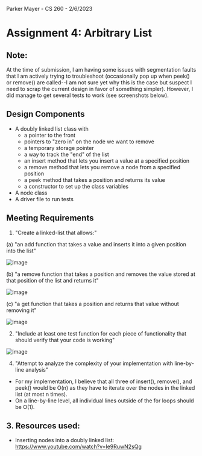 Parker Mayer - CS 260 - 2/6/2023

# Assignment 4: Arbitrary List

## Note:
At the time of submission, I am having some issues with segmentation faults that I am actively trying to troubleshoot (occasionally pop up when peek() or remove() are called--I am not sure yet why this is the case but suspect I need to scrap the current design in favor of something simpler). However, I did manage to get several tests to work (see screenshots below). 

## Design Components
- A doubly linked list class with
    - a pointer to the front
    - pointers to "zero in" on the node we want to remove
    - a temporary storage pointer
    - a way to track the "end" of the list
    - an insert method that lets you insert a value at a specified position
    - a remove method that lets you remove a node from a specified position
    - a peek method that takes a position and returns its value
    - a constructor to set up the class variables
- A node class
- A driver file to run tests

## Meeting Requirements

1. "Create a linked-list that allows:"

(a) "an add function that takes a value and inserts it into a given position into the list"

![image](Insert.png)

(b) "a remove function that takes a position and removes the value stored at that position of the list and returns it"

![image](Remove.png)

(c) "a get function that takes a position and returns that value without removing it"

![image](Peek.png)

2. "Include at least one test function for each piece of functionality that should verify that your code is working"

![image](Tests.png)

4. "Attempt to analyze the complexity of your implementation with line-by-line analysis"

- For my implementation, I believe that all three of insert(), remove(), and peek() would be O(n) as they have to iterate over the nodes in the linked list (at most n times). 
- On a line-by-line level, all individual lines outside of the for loops should be O(1).

## 3. Resources used:
- Inserting nodes into a doubly linked list: https://www.youtube.com/watch?v=le9RuwN2sQg
